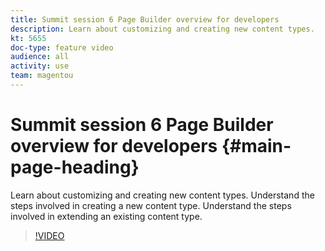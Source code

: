 ```yaml
---
title: Summit session 6 Page Builder overview for developers 
description: Learn about customizing and creating new content types. 
kt: 5655
doc-type: feature video
audience: all
activity: use
team: magentou
---
```


# Summit session 6 Page Builder overview for developers {#main-page-heading}

Learn about customizing and creating new content types. Understand the steps involved in creating a new content type​. Understand the steps involved in extending an existing content type.

>[!VIDEO](https://video.tv.adobe.com/v/35714?quality=12&learn=on)
